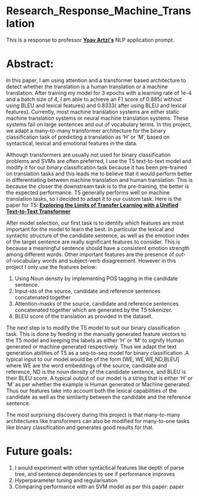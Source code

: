 # Research_Response_Machine_Translation 

This is a response to professor  <a href="https://yoavartzi.com/"><strong>Yoav Artzi's</strong></a> NLP application prompt.

# Abstract:
In this paper, I am using attention and a transformer based architecture to detect whether the translation is a human translation or a machine translation. After training my model for 3 epochs with a learning rate of 1e-4 and a batch size of 4, I am able to achieve an F1 score of 0.885( without using BLEU and lexical features) and 0.8333( after using BLEU and lexical features). Currently, most machine translation systems are either static machine translation systems or neural machine translation systems. These systems fail on large sentences and out of vocabulary terms. In this project, we adapt a many-to-many transformer architecture for the binary classification task of predicting a translation as ‘H’ or ‘M’, based on syntactical, lexical and emotional features in the data.

 Although transformers are usually not used for binary classification problems and SVMs are often preferred, I use the T5 text-to-text model  and modify it for our binary classification task because it has been pre-trained on  translation tasks and this leads me to believe that it would perform better in differentiating between machine translation and human translation. This is because the closer the downstream task is to the pre-training, the better is the expected performance. T5  generally performs well on machine translation tasks, so I decided to adapt it to our custom task. Here is the paper for T5: 
 <a href="https://arxiv.org/abs/1910.10683"><strong>Exploring the Limits of Transfer Learning with a Unified Text-to-Text Transformer</strong></a>

After model selection, our first task is to identify which features are most important for the model to learn the best. In particular the lexical and syntactic structure of the candidate sentence, as well as the emotion index of the target sentence are really significant features to consider. This is because a meaningful sentence should have a consistent emotion strength among different words. Other important features are the presence of out-of-vocabulary words and subject-verb disagreement. However in this project I only use the features below:
1.	Using Noun density by implementing POS tagging in the candidate sentence.
2.	Input-ids of the source, candidate and reference sentences concatenated together
3.	Attention-masks of the source, candidate and reference sentences concatenated together which are generated by the T5 tokenizer.
4.	BLEU score of the translation as provided in the dataset.

The next step is to modify the T5 model to suit our binary classification task. This is done by feeding in the manually generated feature vectors to the T5 model and keeping the labels as either ‘H’ or ‘M’ to signify Human generated or machine generated respectively. Thus we adapt the text generation abilities of T5 as a seq-to-seq model for binary classification .A typical input to our model would be of the form [WE, WE,WE,ND,BLEU] where WE are the word embeddings of the source, candidate and reference, ND is the noun density of the candidate sentence, and BLEU is their BLEU score. A typical output of our model is a string that is either ‘H’ or ‘M’ as per whether the example is Human generated or Machine generated. Thus our features take into account both the lexical capabilities of the candidate as well as the similarity between the candidate and the reference sentence.

The most surprising discovery during this project is that many-to-many architectures like transformers can also be modified for many-to-one tasks like binary classification and generates good results for that. 

# Future goals:
1.	I would experiment with other syntactical features like depth of parse tree, and sentence dependencies to see if performance improves
2.	Hyperparameter tuning and regularisation
3.	Comparing performance with an SVM model as per this paper: paper
